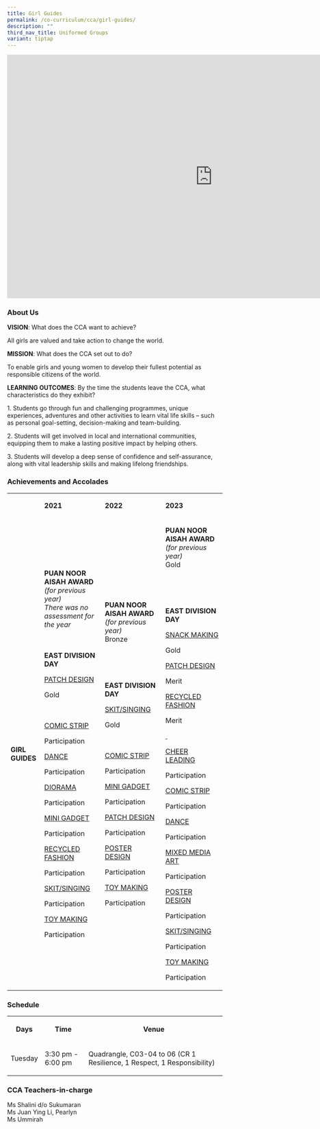 ```yaml
---
title: Girl Guides
permalink: /co-curriculum/cca/girl-guides/
description: ""
third_nav_title: Uniformed Groups
variant: tiptap
---
```

<div class="iframe-wrapper"><iframe height="569" width="960" allowfullscreen="true" frameborder="0" src="https://docs.google.com/presentation/d/1Dh8n-5VUXEfCP1heV3tXXsAMHFEk0k0Fl595sbD3Ako/embed?start=true&amp;loop=true&amp;delayms=3000"></iframe></div><h3>About Us</h3><p><strong>VISION</strong>: What does the CCA want to achieve?&nbsp;</p><p>All girls are valued and take action to change the world.</p><p><strong>MISSION</strong>: What does the CCA set out to do?</p><p>To enable girls and young women to develop their fullest potential as responsible citizens of the world.</p><p><strong>LEARNING OUTCOMES</strong>: By the time the students leave the CCA, what characteristics do they exhibit?</p><p>1. Students go through fun and challenging programmes, unique experiences, adventures and other activities to learn vital life skills – such as personal goal-setting, decision-making and team-building.</p><p>2. Students will get involved in local and international communities, equipping them to make a lasting positive impact by helping others.</p><p>3. Students will develop a deep sense of confidence and self-assurance, along with vital leadership skills and making lifelong friendships.</p><h3>Achievements and Accolades</h3><table><tbody><tr><td rowspan="1" colspan="1"><p><strong>&nbsp;</strong></p></td><td rowspan="1" colspan="1"><p><strong>2021</strong></p></td><td rowspan="1" colspan="1"><p><strong>2022</strong></p></td><td rowspan="1" colspan="1"><p><strong>2023</strong></p></td></tr><tr><td rowspan="1" colspan="1"><p><strong>GIRL GUIDES</strong></p></td><td rowspan="1" colspan="1"><p><strong>PUAN NOOR AISAH AWARD </strong><em>(for previous year)</em><strong><br></strong><em>There was no assessment for the year</em></p><p><strong>&nbsp;</strong></p><p><strong>EAST DIVISION DAY</strong></p><p><u>PATCH DESIGN</u></p><p>Gold</p><p>&nbsp;</p><p><u>COMIC STRIP</u></p><p>Participation</p><p><u>DANCE</u></p><p>Participation</p><p><u>DIORAMA</u></p><p>Participation</p><p><u>MINI GADGET</u></p><p>Participation</p><p><u>RECYCLED FASHION</u></p><p>Participation</p><p><u>SKIT/SINGING</u></p><p>Participation</p><p><u>TOY MAKING</u></p><p>Participation</p></td><td rowspan="1" colspan="1"><p><strong>PUAN NOOR AISAH AWARD </strong><em>(for previous year)</em><strong><br></strong>Bronze</p><p>&nbsp;</p><p>&nbsp;</p><p><strong>EAST DIVISION DAY</strong></p><p><u>SKIT/SINGING</u></p><p>Gold</p><p>&nbsp;</p><p><u>COMIC STRIP</u></p><p>Participation</p><p><u>MINI GADGET</u></p><p>Participation</p><p><u>PATCH DESIGN</u></p><p>Participation</p><p><u>POSTER DESIGN</u></p><p>Participation</p><p><u>TOY MAKING</u></p><p>Participation</p></td><td rowspan="1" colspan="1"><p><strong>PUAN NOOR AISAH AWARD </strong><em>(for previous year)</em><strong><br></strong>Gold</p><p><strong>&nbsp;</strong></p><p><strong>&nbsp;</strong></p><p><strong>EAST DIVISION DAY</strong></p><p><u>SNACK MAKING</u></p><p>Gold</p><p><u>PATCH DESIGN</u></p><p>Merit</p><p><u>RECYCLED FASHION</u></p><p>Merit</p><p><u>&nbsp;</u></p><p><u>CHEER LEADING</u></p><p>Participation</p><p><u>COMIC STRIP</u></p><p>Participation</p><p><u>DANCE</u></p><p>Participation</p><p><u>MIXED MEDIA ART</u></p><p>Participation</p><p><u>POSTER DESIGN</u></p><p>Participation</p><p><u>SKIT/SINGING</u></p><p>Participation</p><p><u>TOY MAKING</u></p><p>Participation</p></td></tr></tbody></table><h3>Schedule</h3><table><tbody><tr><th rowspan="1" colspan="1"><p>Days</p></th><th rowspan="1" colspan="1"><p>Time</p></th><th rowspan="1" colspan="1"><p>Venue</p></th></tr><tr><td rowspan="1" colspan="1"><p>Tuesday</p></td><td rowspan="1" colspan="1"><p>3:30 pm - 6:00 pm</p></td><td rowspan="1" colspan="1"><p>Quadrangle, C03-04 to 06 (CR 1 Resilience, 1 Respect, 1 Responsibility)</p></td></tr></tbody></table><h3>CCA Teachers-in-charge</h3><p>Ms Shalini d/o Sukumaran<br>Ms Juan Ying Li, Pearlyn <br>Ms Ummirah</p>